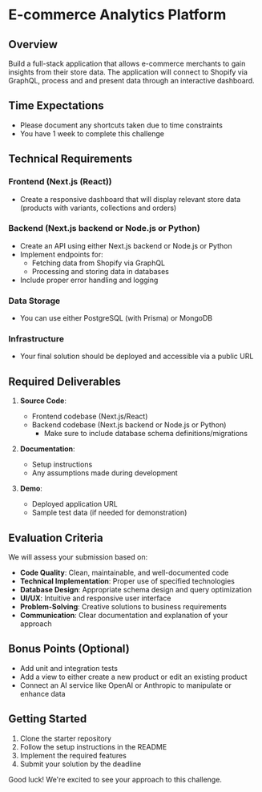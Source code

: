 # E-commerce Analytics Platform

## Overview
Build a full-stack application that allows e-commerce merchants to gain insights from their store data. The application will connect to Shopify via GraphQL, process and and present data through an interactive dashboard.

## Time Expectations
- Please document any shortcuts taken due to time constraints
- You have 1 week to complete this challenge

## Technical Requirements

### Frontend (Next.js (React))
- Create a responsive dashboard that will display relevant store data (products with variants, collections and orders)

### Backend (Next.js backend or Node.js or Python)
- Create an API using either Next.js backend or Node.js or Python
- Implement endpoints for:
  - Fetching data from Shopify via GraphQL
  - Processing and storing data in databases
- Include proper error handling and logging

### Data Storage
- You can use either PostgreSQL (with Prisma) or MongoDB

### Infrastructure
- Your final solution should be deployed and accessible via a public URL

## Required Deliverables
1. **Source Code**:
   - Frontend codebase (Next.js/React)
   - Backend codebase (Next.js backend or Node.js or Python)
     - Make sure to include database schema definitions/migrations

2. **Documentation**:
   - Setup instructions
   - Any assumptions made during development

3. **Demo**:
   - Deployed application URL
   - Sample test data (if needed for demonstration)

## Evaluation Criteria
We will assess your submission based on:

- **Code Quality**: Clean, maintainable, and well-documented code
- **Technical Implementation**: Proper use of specified technologies
- **Database Design**: Appropriate schema design and query optimization
- **UI/UX**: Intuitive and responsive user interface
- **Problem-Solving**: Creative solutions to business requirements
- **Communication**: Clear documentation and explanation of your approach

## Bonus Points (Optional)
- Add unit and integration tests
- Add a view to either create a new product or edit an existing product
- Connect an AI service like OpenAI or Anthropic to manipulate or enhance data

## Getting Started
1. Clone the starter repository
2. Follow the setup instructions in the README
3. Implement the required features
4. Submit your solution by the deadline

Good luck! We're excited to see your approach to this challenge.
